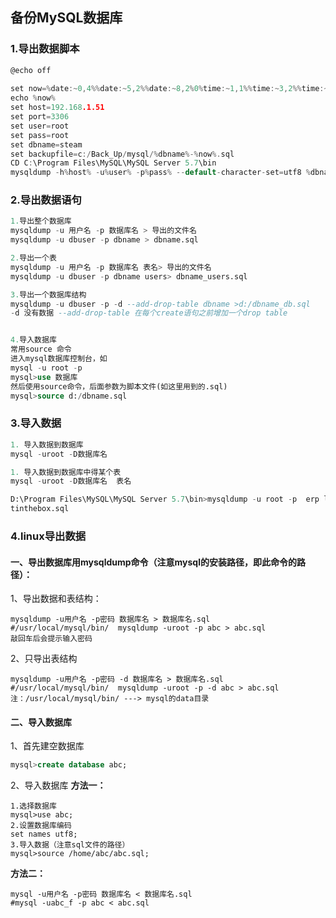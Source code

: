 ## 备份MySQL数据库

### 1.导出数据脚本

```c
@echo off
 
set now=%date:~0,4%%date:~5,2%%date:~8,2%0%time:~1,1%%time:~3,2%%time:~6,2%
echo %now%
set host=192.168.1.51
set port=3306
set user=root
set pass=root
set dbname=steam
set backupfile=c:/Back_Up/mysql/%dbname%-%now%.sql
CD C:\Program Files\MySQL\MySQL Server 5.7\bin
mysqldump -h%host% -u%user% -p%pass% --default-character-set=utf8 %dbname% -R --force> %backupfile%
```

### 2.导出数据语句

```sql
1.导出整个数据库
mysqldump -u 用户名 -p 数据库名 > 导出的文件名
mysqldump -u dbuser -p dbname > dbname.sql

2.导出一个表
mysqldump -u 用户名 -p 数据库名 表名> 导出的文件名
mysqldump -u dbuser -p dbname users> dbname_users.sql

3.导出一个数据库结构
mysqldump -u dbuser -p -d --add-drop-table dbname >d:/dbname_db.sql
-d 没有数据 --add-drop-table 在每个create语句之前增加一个drop table


4.导入数据库
常用source 命令
进入mysql数据库控制台，如
mysql -u root -p
mysql>use 数据库
然后使用source命令，后面参数为脚本文件(如这里用到的.sql)
mysql>source d:/dbname.sql
```

### 3.导入数据

```sql
1. 导入数据到数据库
mysql -uroot -D数据库名 

1. 导入数据到数据库中得某个表
mysql -uroot -D数据库名  表名

D:\Program Files\MySQL\MySQL Server 5.7\bin>mysqldump -u root -p  erp lightinthebox_tags > ligh
tinthebox.sql
```

### 4.linux导出数据

#### 一、导出数据库用mysqldump命令（注意mysql的安装路径，即此命令的路径）：

1、导出数据和表结构：

```shell
mysqldump -u用户名 -p密码 数据库名 > 数据库名.sql
#/usr/local/mysql/bin/  mysqldump -uroot -p abc > abc.sql
敲回车后会提示输入密码
```

2、只导出表结构

```shell
mysqldump -u用户名 -p密码 -d 数据库名 > 数据库名.sql
#/usr/local/mysql/bin/  mysqldump -uroot -p -d abc > abc.sql
注：/usr/local/mysql/bin/ ---> mysql的data目录
```



#### 二、导入数据库

1、首先建空数据库

```sql
mysql>create database abc;
```

2、导入数据库
**方法一：**

```shell
1.选择数据库
mysql>use abc;
2.设置数据库编码
set names utf8;
3.导入数据（注意sql文件的路径）
mysql>source /home/abc/abc.sql;
```

**方法二：**

```shell
mysql -u用户名 -p密码 数据库名 < 数据库名.sql
#mysql -uabc_f -p abc < abc.sql
```

